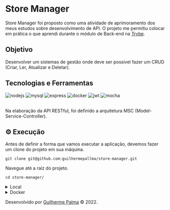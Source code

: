 
# Store Manager

Store Manager foi proposto como uma atividade de aprimoramento dos meus estudos sobre desenvolvimento de API. 
O projeto me permitiu colocar em prática o que aprendi durante o módulo de Back-end na [Trybe](https://www.betrybe.com/).

## Objetivo

Desenvolver um sistemas de gestão onde deve ser possivel fazer um CRUD (Criar, Ler, Atualizar e Deletar).

## Tecnologias e Ferramentas
<div>
    <img src="https://img.shields.io/badge/Node.js-339933?style=for-the-badge&logo=nodedotjs&logoColor=white" alt="nodejs"/>
    <img src="https://img.shields.io/badge/MySQL-005C84?style=for-the-badge&logo=mysql&logoColor=white" alt="mysql"/>
    <img src="https://img.shields.io/badge/Express.js-000000?style=for-the-badge&logo=express&logoColor=white" alt="express"/>
    <img src="https://img.shields.io/badge/Docker-2CA5E0?style=for-the-badge&logo=docker&logoColor=white" alt="docker"/>
    <img src="https://camo.githubusercontent.com/92407fc26e09271d8137b8aaf1585b266f04046b96f1564dfe5a69f146e21301/68747470733a2f2f696d672e736869656c64732e696f2f62616467652f4a57542d3030303030303f7374796c653d666f722d7468652d6261646765266c6f676f3d4a534f4e253230776562253230746f6b656e73266c6f676f436f6c6f723d7768697465" alt="jwt"/>
    <img src="https://img.shields.io/badge/Mocha-8D6748?style=for-the-badge&logo=Mocha&logoColor=white" alt="mocha"/>
</div>

<br>

Na elaboração da API RESTful, foi definido a arquitetura MSC (Model-Service-Controller).

## ⚙️ Execução

Antes de definir a forma que vamos executar a aplicação, devemos fazer um clone do projeto em sua máquina.

    git clone git@github.com:guilhermepallma/store-manager.git

Navegue até a raíz do projeto.

    cd store-manager/

<details>
  <summary>Local</summary>

  Na raíz do projeto execute o comando abaixo para instalar as dependências.

    npm install

  Para subir o servidor com o <strong>nodemon</strong> utilize o comando abaixo no terminal dentro do projeto.
    
    npm run debug
    
  Faça login no banco de dados usando suas credenciais.
  
    mysql -u <seu-usuário> -p
    
  Execute os scripts <strong>migration.sql</strong> e <strong>seed.sql</strong> para criar o banco de dados e povoar.
    
    npm run migration && npm run seed
  
  Para executar todos os testes do projeto.
  
    npm run test:mocha
    
 </details>  
   
 <details>
  <summary>Docker</summary>
  
  Para montarmos os containers com a API e o Banco de Dados, execute o comando abaixo.
  
    docker-compose up -d
    
  Para acessar o terminal do container da aplicação.
  
     docker exec -it store_manager bash
     
  Dentro do container <strong>store_manager</strong> instale as dependências.
  
    npm install
     
  Para iniciarmos o servidor da aplicação execute o comando abaixo no terminal do container <strong>store_manager</strong>.
     
    npm run debug
     
  Para se conectar com o banco de dados, abra o terminal do container <strong>store_manager_db</strong>.
     
     docker exec -it store_manager_db bash
  
  Faça login no banco de dados usando as environment variables descritas no <strong>docker-compose.yaml</strong>.
     
     mysql -u root -p
     
  Execute os scripts <strong>migration.sql</strong> e <strong>seed.sql</strong> dentro do container <strong>store_manager</strong> para criar o banco de dados e povoar.
    
    npm run migration && npm run seed
     
  Podemos rodar todos os testes usando o comando abaixo no terminal do container <strong>store_manager</strong>.
     
     npm run test:mocha
  
  </details>
    

Desenvolvido por [Guilherme Palma](www.linkedin.com/in/guilhermepallma) © 2022.

